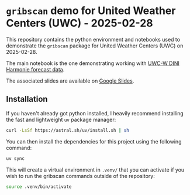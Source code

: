 # `gribscan` demo for United Weather Centers (UWC) - 2025-02-28

This repository contains the python environment and notebooks used to demonstrate the `gribscan` package for United Weather Centers (UWC) on 2025-02-28.

The main notebook is the one demonstrating working with [UWC-W DINI Harmonie forecast data](notebooks/uwcw-dini-lcd.ipynb).

The associated slides are available on [Google Slides](https://docs.google.com/presentation/d/1QEW3Lf5ozrtdMBnh_ZB6_aGTBOGEEUSg/edit?usp=sharing&ouid=110945450609871838015&rtpof=true&sd=true).

## Installation

If you haven't already got python installed, I heavily recommend installing the fast and lightweight `uv` package manager:

```bash
curl -LsSf https://astral.sh/uv/install.sh | sh
```

You can then install the dependencies for this project using the following command:

```bash
uv sync
```

This will create a virtual environment in `.venv/` that you can activate if you wish to run the gribscan commands outside of the repository:

```bash
source .venv/bin/activate
```